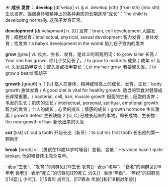 ☀ <span class="category">**成长 发育：**</span>
<span class="vocabulary">**develop**</span> [dɪ'veləp] 
<span class="definition">vt.＆vi. develop (sth) (from sth) (into sth) 生长发育。强调身体和精神上的各种素质的长期逐渐“成长”：</span>The child is developing normally. 这孩子发育正常。

<span class="vocabulary">**development**</span> [dɪ'veləpmənt] 
<span class="definition">n. [U] 发育：</span>brain, cell development 大脑发育；细胞发育 / intellectual, physical, sexual development 智力发育；身体发育；性发育 / a baby’s development in the womb 胎儿在子宫内的发育

<span class="vocabulary">**grow**</span> [ɡrəʊ] 
<span class="definition">vi. 长大、生长、发育。是此义的常规用词：</span>to grow taller 长高 / Your son has grown. 你儿子又见长了。/ to grow to maturity 成熟；成年 <span class="definition">vt.＆vi. 头发或指甲变长；使头发或指甲变长：</span>Let my hair grow. 我要留头发。/ to grow a beard 留胡子

<span class="vocabulary">**growth**</span> [ɡrəʊθ] 
<span class="definition">n. 1 [U] 指人在身体、精神或情感上的成长、发育、生长：</span>body growth 身体发育 / A good diet is vital for healthy growth. 适当的饮食对健康成长非常重要。/ bacterial, cell, hair, muscle growth 细菌的生长；细胞的发育；毛发的生长；肌肉的生长 / intellectual, personal, spiritual, emotional growth 智力的发育；个人的成长；心灵的成长；情感的成长 / growth hormone 生长激素 / growth defect 生长缺陷 <span class="definition">2 [U, C] 已成长起来的事物，即长成物、生长物：</span>the new growth of hair 新长出来的头发

<span class="vocabulary">**cut**</span> [kʌt] 
<span class="definition">vt. cut a tooth 开始长出（新牙）：</span>to cut his first tooth 长出他的第一颗新牙

<span class="vocabulary">**break**</span> [breɪk] 
<span class="definition">vi.（男孩在13或14岁时嗓音）变粗，变低：</span>His voice hasn’t quite broken. 他的嗓音还未完全变声。

· 表示“生长”、“发育”的词群见[[13生长 发育]]
· 表示“老年”、“衰老”的词群见[[16年老 衰老]]
· 表示“死亡”的词群见[[19死亡 消失]]
· 表示“年龄”、“年纪”的词群见[[14婴儿 少年]]、[[15青年 成年]]、[[17寿命 年龄]]和[[18相对年龄]]

